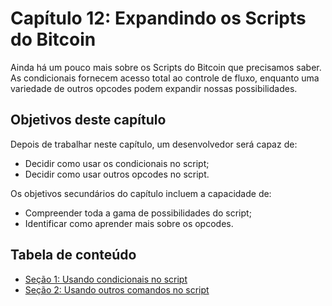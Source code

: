 # Capítulo 12: Expandindo os Scripts do Bitcoin

Ainda há um pouco mais sobre os Scripts do Bitcoin que precisamos saber. As condicionais fornecem acesso total ao controle de fluxo, enquanto uma variedade de outros opcodes podem expandir nossas possibilidades.

## Objetivos deste capítulo

Depois de trabalhar neste capítulo, um desenvolvedor será capaz de:

 * Decidir como usar os condicionais no script;
 * Decidir como usar outros opcodes no script.
   
Os objetivos secundários do capítulo incluem a capacidade de:

 * Compreender toda a gama de possibilidades do script;
 * Identificar como aprender mais sobre os opcodes.

## Tabela de conteúdo

* [Seção 1: Usando condicionais no script](12_1_Using_Script_Conditionals.md)
* [Seção 2: Usando outros comandos no script](12_2_Using_Other_Script_Commands.md)